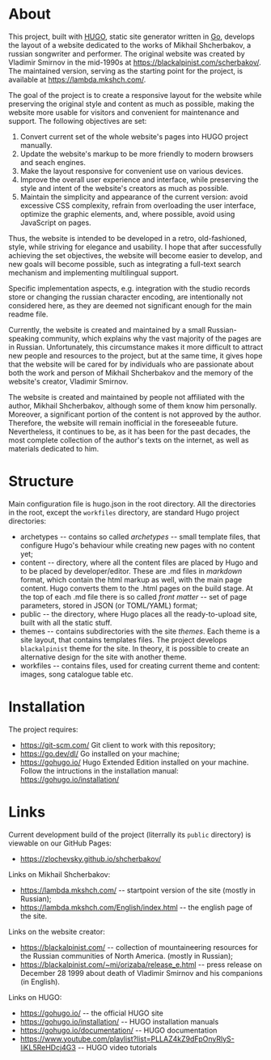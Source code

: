 # About

This project, built with [HUGO](https://gohugo.io/), static site generator written in [Go](https://go.dev/), develops the layout of a website dedicated to the works of Mikhail Shcherbakov, a russian songwriter and performer. The original website was created by Vladimir Smirnov in the mid-1990s at <https://blackalpinist.com/scherbakov/>. The maintained version, serving as the starting point for the project, is available at <https://lambda.mkshch.com/>.

The goal of the project is to create a responsive layout for the website while preserving the original style and content as much as possible, making the website more usable for visitors and convenient for maintenance and support. The following objectives are set:

1. Convert current set of the whole website's pages into HUGO project manually.
2. Update the website's markup to be more friendly to modern browsers and seach engines.
3. Make the layout responsive for convenient use on various devices.
4. Improve the overall user experience and interface, while preserving the style and intent of the website's creators as much as possible.
5. Maintain the simplicity and appearance of the current version: avoid excessive CSS complexity, refrain from overloading the user interface, optimize the graphic elements, and, where possible, avoid using JavaScript on pages.

Thus, the website is intended to be developed in a retro, old-fashioned, style, while striving for elegance and usability. I hope that after successfully achieving the set objectives, the website will become easier to develop, and new goals will become possible, such as integrating a full-text search mechanism and implementing multilingual support.

Specific implementation aspects, e.g. integration with the studio records store or changing the russian character encoding, are intentionally not considered here, as they are deemed not significant enough for the main readme file.

Currently, the website is created and maintained by a small Russian-speaking community, which explains why the vast majority of the pages are in Russian. Unfortunately, this circumstance makes it more difficult to attract new people and resources to the project, but at the same time, it gives hope that the website will be cared for by individuals who are passionate about both the work and person of Mikhail Shcherbakov and the memory of the website's creator, Vladimir Smirnov.

The website is created and maintained by people not affiliated with the author, Mikhail Shcherbakov, although some of them know him personally. Moreover, a significant portion of the content is not approved by the author. Therefore, the website will remain inofficial in the foreseeable future. Nevertheless, it continues to be, as it has been for the past decades, the most complete collection of the author's texts on the internet, as well as materials dedicated to him.

# Structure

Main configuration file is hugo.json in the root directory. All the directories in the root, except the `workfiles` directory, are standard Hugo project directories:

- archetypes -- contains so called *archetypes* -- small template files, that configure Hugo's behaviour while creating new pages with no content yet;
- content -- directory, where all the content files are placed by Hugo and to be placed by developer/editor. These are .md files in *markdown* format, which contain the html markup as well, with the main page content. Hugo converts them to the .html pages on the build stage. At the top of each .md file there is so called *front matter* -- set of page parameters, stored in JSON (or TOML/YAML) format;
- public -- the directory, where Hugo places all the ready-to-upload site, built with all the static stuff.
- themes -- contains subdirectories with the site *themes*. Each theme is a site layout, that contains templates files. The project develops `blackalpinist` theme for the site. In theory, it is possible to create an alternative design for the site with another theme.
- workfiles -- contains files, used for creating current theme and content: images, song catalogue table etc.

# Installation

The project requires:

- <https://git-scm.com/> Git client to work with this repository;
- <https://go.dev/dl/> Go installed on your machine;
- <https://gohugo.io/> Hugo Extended Edition installed on your machine. Follow the intructions in the installation manual: https://gohugo.io/installation/


# Links

Current development build of the project (literrally its `public` directory) is viewable on our GitHub Pages:

- <https://zlochevsky.github.io/shcherbakov/>

Links on Mikhail Shcherbakov:

- <https://lambda.mkshch.com/> -- startpoint version of the site (mostly in Russian);
- <https://lambda.mkshch.com/English/index.html> -- the english page of the site.

Links on the website creator:

- <https://blackalpinist.com/> -- collection of mountaineering resources for the Russian communities of North America. (mostly in Russian);
- <https://blackalpinist.com/~mi/orizaba/release_e.html> -- press release on December 28 1999 about death of Vladimir Smirnov and his companions (in English).

Links on HUGO:

- https://gohugo.io/ -- the official HUGO site
- https://gohugo.io/installation/ -- HUGO installation manuals
- https://gohugo.io/documentation/ -- HUGO documentation
- https://www.youtube.com/playlist?list=PLLAZ4kZ9dFpOnyRlyS-liKL5ReHDcj4G3 -- HUGO video tutorials

